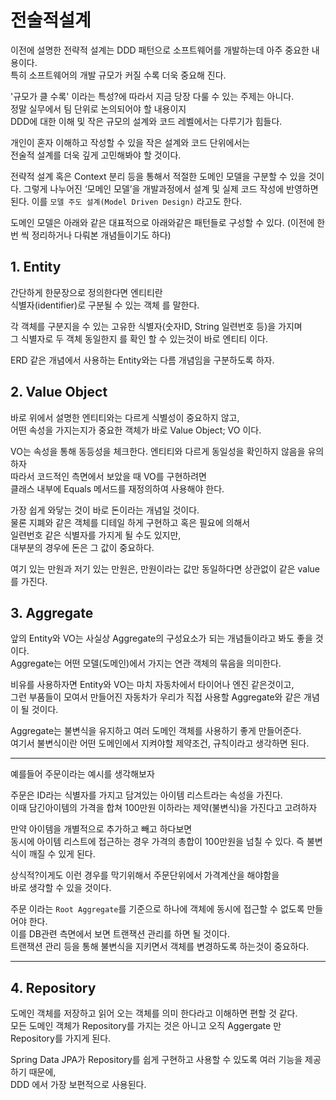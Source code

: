 # 전술적설계

이전에 설명한 전략적 설계는 DDD 패턴으로 소프트웨어를 개발하는데 아주 중요한 내용이다.  
특히 소프트웨어의 개발 규모가 커질 수록 더욱 중요해 진다.

'규모가 클 수록' 이라는 특성?에 따라서 지금 당장 다룰 수 있는 주제는 아니다.  
정말 실무에서 팀 단위로 논의되어야 할 내용이지  
DDD에 대한 이해 및 작은 규모의 설계와 코드 레벨에서는 다루기가 힘들다.

개인이 혼자 이해하고 작성할 수 있을 작은 설계와 코드 단위에서는  
전술적 설계를 더욱 깊게 고민해봐야 할 것이다.

전략적 설계 혹은 Context 분리 등을 통해서 적절한 도메인 모델을 구분할 수 있을 것이다.
그렇게 나누어진 ‘모메인 모델’을 개발과정에서 설계 및 실제 코드 작성에 반영하면 된다.
이를 `모델 주도 설계(Model Driven Design)` 라고도 한다.

도메인 모델은 아래와 같은 대표적으로 아래와같은 패턴들로 구성할 수 있다.
(이전에 한번 씩 정리하거나 다뤄본 개념들이기도 하다)

## 1. Entity

간단하게 한문장으로 정의한다면 엔티티란  
식별자(identifier)로 구분될 수 있는 객체 를 말한다.

각 객체를 구분지을 수 있는 고유한 식별자(숫자ID, String 일련번호 등)을 가지며  
그 식별자로 두 객체 동일한지 를 확인 할 수 있는것이 바로 엔티티 이다.

ERD 같은 개념에서 사용하는 Entity와는 다름 개념임을 구분하도록 하자.

## 2. Value Object

바로 위에서 설명한 엔티티와는 다르게 식별성이 중요하지 않고,  
어떤 속성을 가지는지가 중요한 객체가 바로 Value Object; VO 이다.

VO는 속성을 통해 동등성을 체크한다. 엔티티와 다르게 동일성을 확인하지 않음을 유의하자  
따라서 코드적인 측면에서 보았을 때 VO를 구현하려면  
클래스 내부에 Equals 메서드를 재정의하여 사용해야 한다.

가장 쉽게 와닿는 것이 바로 돈이라는 개념일 것이다.  
물론 지폐와 같은 객체를 디테일 하게 구현하고 혹은 필요에 의해서  
일련번호 같은 식별자를 가지게 될 수도 있지만,  
대부분의 경우에 돈은 그 값이 중요하다.

여기 있는 만원과 저기 있는 만원은, 만원이라는 값만 동일하다면 상관없이 같은 value를 가진다.

## 3. Aggregate

앞의 Entity와 VO는 사실상 Aggregate의 구성요소가 되는 개념들이라고 봐도 좋을 것이다.  
Aggregate는 어떤 모델(도메인)에서 가지는 연관 객체의 묶음을 의미한다.

비유를 사용하자면 Entity와 VO는 마치 자동차에서 타이어나 엔진 같은것이고,  
그런 부품들이 모여서 만들어진 자동차가 우리가 직접 사용할 Aggregate와 같은 개념이 될 것이다.

Aggregate는 불변식을 유지하고 여러 도메인 객체를 사용하기 좋게 만들어준다.  
여기서 불변식이란 어떤 도메인에서 지켜야할 제약조건, 규칙이라고 생각하면 된다.

---

예를들어 주문이라는 예시를 생각해보자

주문은 ID라는 식별자를 가지고 담겨있는 아이템 리스트라는 속성을 가진다.  
이때 담긴아이템의 가격을 합쳐 100만원 이하라는 제약(불변식)을 가진다고 고려하자

만약 아이템을 개별적으로 추가하고 빼고 하다보면  
동시에 아이템 리스트에 접근하는 경우 가격의 총합이 100만원을 넘칠 수 있다.
즉 불변식이 깨질 수 있게 된다.

상식적?이게도 이런 경우를 막기위해서 주문단위에서 가격계산을 해야함을  
바로 생각할 수 있을 것이다.

주문 이라는 `Root Aggregate`를 기준으로 하나에 객체에 동시에 접근할 수 없도록 만들어야 한다.  
이를 DB관련 측면에서 보면 트랜잭션 관리를 하면 될 것이다.  
트랜잭션 관리 등을 통해 불변식을 지키면서 객체를 변경하도록 하는것이 중요하다.

---

## 4. Repository

도메인 객체를 저장하고 읽어 오는 객체를 의미 한다라고 이해하면 편할 것 같다.  
모든 도메인 객체가 Repository를 가지는 것은 아니고 오직 Aggergate 만 Repository를 가지게 된다.

Spring Data JPA가 Repository를 쉽게 구현하고 사용할 수 있도록 여러 기능을 제공하기 때문에,  
DDD 에서 가장 보편적으로 사용된다.
